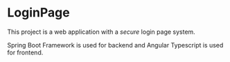 # LoginPage

This project is a web application with a *secure* login page system. 

Spring Boot Framework is used for backend and Angular Typescript is used for frontend.
